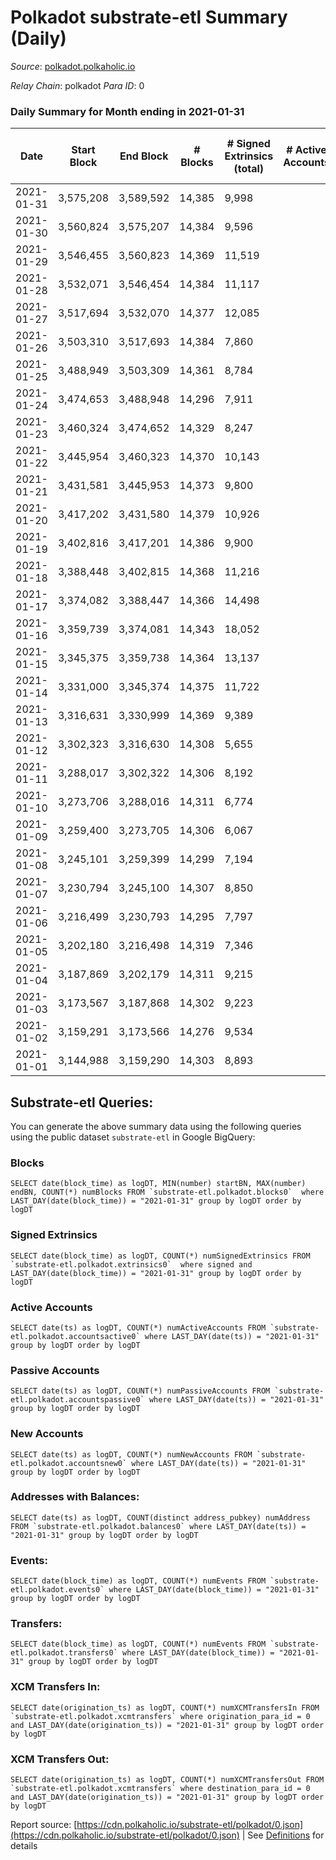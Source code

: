 # Polkadot substrate-etl Summary (Daily)

_Source_: [polkadot.polkaholic.io](https://polkadot.polkaholic.io)

*Relay Chain*: polkadot
*Para ID*: 0



### Daily Summary for Month ending in 2021-01-31


| Date | Start Block | End Block | # Blocks | # Signed Extrinsics (total) | # Active Accounts | # Passive | # New | # Addresses with Balances | # Events | # Transfers | # XCM Transfers In | # XCM Transfers Out | Issues | 
| ---- | ----------- | --------- | -------- | --------------------------- | ----------------- | --------- | ----- | ------------------------- | -------- | ----------- | ------------------ | ------------------- | ------ |
| 2021-01-31 | 3,575,208 | 3,589,592 | 14,385 | 9,998 |  |  |  | 102,610 | 77,647 | 10,039 ($483,229,619.25) |   |   |  |
| 2021-01-30 | 3,560,824 | 3,575,207 | 14,384 | 9,596 |  |  |  |  | 75,451 | 9,274 ($338,696,062.46) |   |   |  |
| 2021-01-29 | 3,546,455 | 3,560,823 | 14,369 | 11,519 |  |  |  |  | 85,507 | 11,440 ($797,057,769.22) |   |   |  |
| 2021-01-28 | 3,532,071 | 3,546,454 | 14,384 | 11,117 |  |  |  |  | 80,991 | 10,066 ($982,581,473.72) |   |   |  |
| 2021-01-27 | 3,517,694 | 3,532,070 | 14,377 | 12,085 |  |  |  |  | 92,222 | 11,661 ($599,597,913.29) |   |   |  |
| 2021-01-26 | 3,503,310 | 3,517,693 | 14,384 | 7,860 |  |  |  |  | 65,135 | 7,418 ($890,531,067.66) |   |   |  |
| 2021-01-25 | 3,488,949 | 3,503,309 | 14,361 | 8,784 |  |  |  |  | 69,901 | 8,383 ($558,686,225.04) |   |   |  |
| 2021-01-24 | 3,474,653 | 3,488,948 | 14,296 | 7,911 |  |  |  |  | 65,164 | 7,625 ($391,087,193.33) |   |   |  |
| 2021-01-23 | 3,460,324 | 3,474,652 | 14,329 | 8,247 |  |  |  |  | 66,259 | 8,042 ($375,572,638.18) |   |   |  |
| 2021-01-22 | 3,445,954 | 3,460,323 | 14,370 | 10,143 |  |  |  |  | 77,109 | 10,521 ($589,631,316.98) |   |   |  |
| 2021-01-21 | 3,431,581 | 3,445,953 | 14,373 | 9,800 |  |  |  |  | 73,999 | 9,553 ($469,671,141.66) |   |   |  |
| 2021-01-20 | 3,417,202 | 3,431,580 | 14,379 | 10,926 |  |  |  |  | 81,419 | 11,250 ($757,134,892.07) |   |   |  |
| 2021-01-19 | 3,402,816 | 3,417,201 | 14,386 | 9,900 |  |  |  |  | 76,587 | 9,939 ($602,106,076.94) |   |   |  |
| 2021-01-18 | 3,388,448 | 3,402,815 | 14,368 | 11,216 |  |  |  |  | 84,455 | 11,706 ($698,641,677.48) |   |   |  |
| 2021-01-17 | 3,374,082 | 3,388,447 | 14,366 | 14,498 |  |  |  |  | 101,919 | 15,781 ($877,855,527.01) |   |   |  |
| 2021-01-16 | 3,359,739 | 3,374,081 | 14,343 | 18,052 |  |  |  |  | 123,890 | 20,478 ($1,138,282,264.34) |   |   |  |
| 2021-01-15 | 3,345,375 | 3,359,738 | 14,364 | 13,137 |  |  |  |  | 93,981 | 13,966 ($922,109,535.45) |   |   |  |
| 2021-01-14 | 3,331,000 | 3,345,374 | 14,375 | 11,722 |  |  |  |  | 85,314 | 12,490 ($804,242,365.11) |   |   |  |
| 2021-01-13 | 3,316,631 | 3,330,999 | 14,369 | 9,389 |  |  |  |  | 72,478 | 9,349 ($756,693,000.34) |   |   |  |
| 2021-01-12 | 3,302,323 | 3,316,630 | 14,308 | 5,655 |  |  |  |  | 53,516 | 5,298 ($474,745,214.77) |   |   |  |
| 2021-01-11 | 3,288,017 | 3,302,322 | 14,306 | 8,192 |  |  |  |  | 65,968 | 8,350 ($562,495,607.51) |   |   |  |
| 2021-01-10 | 3,273,706 | 3,288,016 | 14,311 | 6,774 |  |  |  |  | 57,865 | 6,596 ($266,033,811.98) |   |   |  |
| 2021-01-09 | 3,259,400 | 3,273,705 | 14,306 | 6,067 |  |  |  |  | 55,761 | 5,958 ($238,186,725.92) |   |   |  |
| 2021-01-08 | 3,245,101 | 3,259,399 | 14,299 | 7,194 |  |  |  |  | 60,799 | 7,241 ($528,392,711.86) |   |   |  |
| 2021-01-07 | 3,230,794 | 3,245,100 | 14,307 | 8,850 |  |  |  |  | 71,169 | 9,521 ($1,158,691,626.62) |   |   |  |
| 2021-01-06 | 3,216,499 | 3,230,793 | 14,295 | 7,797 |  |  |  |  | 64,888 | 8,401 ($660,721,718.74) |   |   |  |
| 2021-01-05 | 3,202,180 | 3,216,498 | 14,319 | 7,346 |  |  |  |  | 63,720 | 7,723 ($395,519,187.73) |   |   |  |
| 2021-01-04 | 3,187,869 | 3,202,179 | 14,311 | 9,215 |  |  |  |  | 72,731 | 10,053 ($714,260,281.88) |   |   |  |
| 2021-01-03 | 3,173,567 | 3,187,868 | 14,302 | 9,223 |  |  |  |  | 72,921 | 9,961 ($926,610,747.37) |   |   |  |
| 2021-01-02 | 3,159,291 | 3,173,566 | 14,276 | 9,534 |  |  |  |  | 75,277 | 10,241 ($1,018,172,520.49) |   |   |  |
| 2021-01-01 | 3,144,988 | 3,159,290 | 14,303 | 8,893 |  |  |  |  | 70,713 | 9,725 ($1,569,465,447.50) |   |   |  |

## Substrate-etl Queries:
You can generate the above summary data using the following queries using the public dataset `substrate-etl` in Google BigQuery:


### Blocks
```
SELECT date(block_time) as logDT, MIN(number) startBN, MAX(number) endBN, COUNT(*) numBlocks FROM `substrate-etl.polkadot.blocks0`  where LAST_DAY(date(block_time)) = "2021-01-31" group by logDT order by logDT
```


### Signed Extrinsics
```
SELECT date(block_time) as logDT, COUNT(*) numSignedExtrinsics FROM `substrate-etl.polkadot.extrinsics0`  where signed and LAST_DAY(date(block_time)) = "2021-01-31" group by logDT order by logDT
```


### Active Accounts
```
SELECT date(ts) as logDT, COUNT(*) numActiveAccounts FROM `substrate-etl.polkadot.accountsactive0` where LAST_DAY(date(ts)) = "2021-01-31" group by logDT order by logDT
```


### Passive Accounts
```
SELECT date(ts) as logDT, COUNT(*) numPassiveAccounts FROM `substrate-etl.polkadot.accountspassive0` where LAST_DAY(date(ts)) = "2021-01-31" group by logDT order by logDT
```


### New Accounts
```
SELECT date(ts) as logDT, COUNT(*) numNewAccounts FROM `substrate-etl.polkadot.accountsnew0` where LAST_DAY(date(ts)) = "2021-01-31" group by logDT order by logDT
```


### Addresses with Balances:
```
SELECT date(ts) as logDT, COUNT(distinct address_pubkey) numAddress FROM `substrate-etl.polkadot.balances0` where LAST_DAY(date(ts)) = "2021-01-31" group by logDT order by logDT
```


### Events:
```
SELECT date(block_time) as logDT, COUNT(*) numEvents FROM `substrate-etl.polkadot.events0` where LAST_DAY(date(block_time)) = "2021-01-31" group by logDT order by logDT
```


### Transfers:
```
SELECT date(block_time) as logDT, COUNT(*) numEvents FROM `substrate-etl.polkadot.transfers0` where LAST_DAY(date(block_time)) = "2021-01-31" group by logDT order by logDT
```


### XCM Transfers In:
```
SELECT date(origination_ts) as logDT, COUNT(*) numXCMTransfersIn FROM `substrate-etl.polkadot.xcmtransfers` where origination_para_id = 0 and LAST_DAY(date(origination_ts)) = "2021-01-31" group by logDT order by logDT
```


### XCM Transfers Out:
```
SELECT date(origination_ts) as logDT, COUNT(*) numXCMTransfersOut FROM `substrate-etl.polkadot.xcmtransfers` where destination_para_id = 0 and LAST_DAY(date(origination_ts)) = "2021-01-31" group by logDT order by logDT
```



Report source: [https://cdn.polkaholic.io/substrate-etl/polkadot/0.json](https://cdn.polkaholic.io/substrate-etl/polkadot/0.json) | See [Definitions](/DEFINITIONS.md) for details
